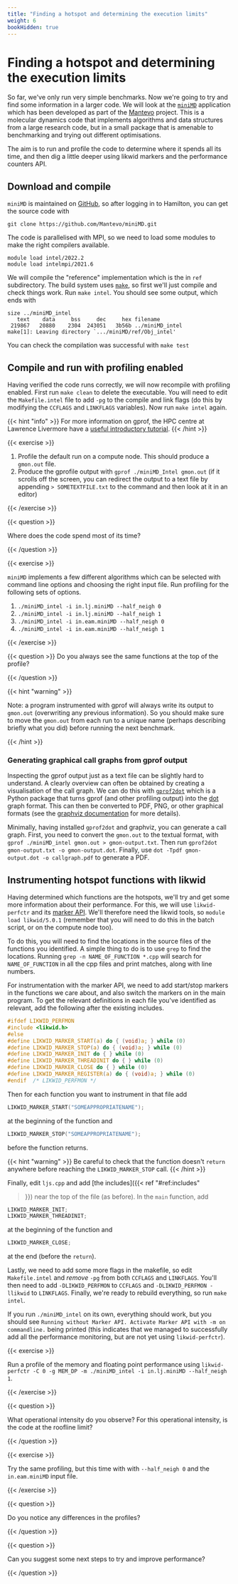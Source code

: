 ```yaml
---
title: "Finding a hotspot and determining the execution limits"
weight: 6
bookHidden: true
---
```


# Finding a hotspot and determining the execution limits

So far, we've only run very simple benchmarks. Now we're going to try
and find some information in a larger code. We will look at the
[`miniMD`](https://github.com/Mantevo/miniMD) application which has
been developed as part of the [Mantevo](https://mantevo.github.io)
project. This is a molecular dynamics code that implements algorithms
and data structures from a large research code, but in a small package
that is amenable to benchmarking and trying out different
optimisations.

The aim is to run and profile the code to determine where it spends
all its time, and then dig a little deeper using likwid markers and
the performance counters API.

## Download and compile

`miniMD` is maintained on
[GitHub](https://github.com/Mantevo/miniMD/), so after logging in to
Hamilton, you can get the source code with

```
git clone https://github.com/Mantevo/miniMD.git
```

The code is parallelised with MPI, so we need to load some modules to
make the right compilers available.

```
module load intel/2022.2
module load intelmpi/2021.6
```

We will compile the "reference" implementation which is the in `ref`
subdirectory. The build system uses
[`make`](https://www.gnu.org/software/make/), so first we'll just
compile and check things work. Run `make intel`. You should see some
output, which ends with

```
size ../miniMD_intel
   text    data     bss     dec     hex filename
 219867   20880    2304  243051   3b56b ../miniMD_intel
make[1]: Leaving directory `.../miniMD/ref/Obj_intel'
```

You can check the compilation was successful with `make test`

## Compile and run with profiling enabled

Having verified the code runs correctly, we will now recompile with
profiling enabled. First run `make clean` to delete the
executable. You will need to edit the `Makefile.intel` file
to add `-pg` to the compile and link flags (do this by
modifying the `CCFLAGS` and `LINKFLAGS`
variables). Now run `make intel` again.

{{< hint "info" >}}
For more information on gprof, the HPC centre at Lawrence Livermore
have a [useful introductory
tutorial](https://hpc.llnl.gov/software/development-environment-software/gprof#documentation).
{{< /hint >}}

{{< exercise >}}
1. Profile the default run on a compute node. This should
   produce a `gmon.out` file.
1. Produce the gprofile output with `gprof ./miniMD_Intel gmon.out`
   (if it scrolls off the screen, you can redirect the output to a
   text file by appending `> SOMETEXTFILE.txt` to the
   command and then look at it in an editor)

{{< /exercise >}}

{{< question >}}

Where does the code spend most of its time?

{{< /question >}}

{{< exercise >}}

`miniMD` implements a few different algorithms
which can be selected with command line options and choosing
the right input file. Run profiling for the following sets of options.

1. `./miniMD_intel -i in.lj.miniMD --half_neigh 0`
1. `./miniMD_intel -i in.lj.miniMD --half_neigh 1`
1. `./miniMD_intel -i in.eam.miniMD --half_neigh 0`
1. `./miniMD_intel -i in.eam.miniMD --half_neigh 1`

{{< /exercise >}}

{{< question >}}
Do you always see the same functions at the top of
the profile?

{{< /question >}}

{{< hint "warning" >}}

Note: a program instrumented with gprof will always write its output
to `gmon.out` (overwriting any previous information). So
you should make sure to move the `gmon.out` from each run
to a unique name (perhaps describing briefly what you did) before
running the next benchmark.

{{< /hint >}}

### Generating graphical call graphs from gprof output

Inspecting the gprof output just as a text file can be slightly hard
to understand. A clearly overview can often be obtained by creating a
visualisation of the call graph. We can do this with
[`gprof2dot`](https://github.com/jrfonseca/gprof2dot) which is a
Python package that turns gprof (and other profiling output) into the
[dot](https://graphviz.gitlab.io/documentation/) graph format. This
can then be converted to PDF, PNG, or other graphical formats (see the
[graphviz documentation](https://graphviz.gitlab.io/documentation/)
for more details).

Minimally, having installed `gprof2dot` and graphviz, you can generate
a call graph. First, you need to convert the `gmon.out` to the textual
format, with `gprof ./miniMD_intel gmon.out > gmon-output.txt`. Then
run `gprof2dot gmon-output.txt -o gmon-output.dot`. Finally, use `dot
-Tpdf gmon-output.dot -o callgraph.pdf` to generate a PDF.

## Instrumenting hotspot functions with likwid

Having determined which functions are the hotspots, we'll try and get
some more information about their performance. For this, we will use
`likwid-perfctr` and its [marker
API](https://github.com/RRZE-HPC/likwid/wiki/likwid-perfctr#using-the-marker-api).
We'll therefore need the likwid tools, so `module load likwid/5.0.1`
(remember that you will need to do this in the batch script, or on the
compute node too).

To do this, you will need to find the locations in the source files of
the functions you identified. A simple thing to do is to use
`grep` to find the locations. Running `grep -n
NAME_OF_FUNCTION *.cpp` will search for
`NAME_OF_FUNCTION` in all the cpp files and print matches,
along with line numbers.

For instrumentation with the marker API, we need to add start/stop
markers in the functions we care about, and also switch the markers on
in the main program. To get the relevant definitions in each file
you've identified as relevant, add the following after the existing
includes.

<div id="ref:includes">

```c
#ifdef LIKWID_PERFMON
#include <likwid.h>
#else
#define LIKWID_MARKER_START(a) do { (void)a; } while (0)
#define LIKWID_MARKER_STOP(a) do { (void)a; } while (0)
#define LIKWID_MARKER_INIT do { } while (0)
#define LIKWID_MARKER_THREADINIT do { } while (0)
#define LIKWID_MARKER_CLOSE do { } while (0)
#define LIKWID_MARKER_REGISTER(a) do { (void)a; } while (0)
#endif  /* LIKWID_PERFMON */
```

</div>

Then for each function you want to instrument in that file add
```c
LIKWID_MARKER_START("SOMEAPPROPRIATENAME");
```
at the beginning of the function and
```c
LIKWID_MARKER_STOP("SOMEAPPROPRIATENAME");
```
before the function returns.

{{< hint "warning" >}}
Be careful to check that the function
doesn't `return` anywhere before reaching
the `LIKWID_MARKER_STOP` call.
{{< /hint >}}

Finally, edit `ljs.cpp` and add [the includes]({{< ref "#ref:includes"
>}}) near the top of the file (as before). In the `main` function, add
```c
LIKWID_MARKER_INIT;
LIKWID_MARKER_THREADINIT;
```
at the beginning of the function and
```c
LIKWID_MARKER_CLOSE;
```
at the end (before the `return`).

Lastly, we need to add some more flags in the makefile, so edit
`Makefile.intel` and _remove_ `-pg` from both `CCFLAGS` and
`LINKFLAGS`. You'll then need to add `-DLIKWID_PERFMON` to `CCFLAGS` and
`-DLIKWID_PERFMON -llikwid` to `LINKFLAGS`. Finally, we're ready to
rebuild everything, so run `make intel`.

If you run `./miniMD_intel` on its own, everything should work, but
you should see `Running without Marker API. Activate Marker API with
-m on commandline.` being printed (this indicates that we managed to
successfully add all the performance monitoring, but are not yet using
`likwid-perfctr`).

{{< exercise >}}

Run a profile of the memory and floating point performance using
`likwid-perfctr -C 0 -g MEM_DP -m ./miniMD_intel -i in.lj.miniMD
--half_neigh 1`.

{{< /exercise >}}

{{< question >}}

What operational intensity do you observe? For this operational
intensity, is the code at the roofline limit?

{{< /question >}}

{{< exercise >}}

Try the same profiling, but this time with with `--half_neigh 0` and
the `in.eam.miniMD` input file.

{{< /exercise >}}

{{< question >}}

Do you notice any differences in the profiles?

{{< /question >}}

{{< question >}}

Can you suggest some next steps to try and improve performance?

{{< /question >}}
